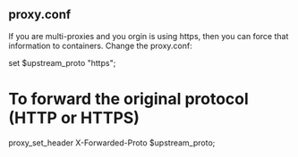 ## proxy.conf

If you are multi-proxies and you orgin is using https, then you can force that information to containers. Change the proxy.conf:

set \$upstream_proto "https";

# To forward the original protocol (HTTP or HTTPS)

proxy_set_header X-Forwarded-Proto \$upstream_proto;
